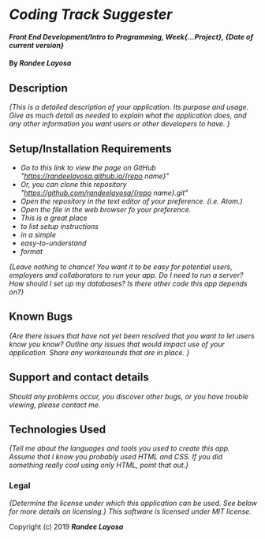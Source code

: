 # _Coding Track Suggester_

#### _Front End Development/Intro to Programming, Week{...Project}, {Date of current version}_

#### By _**Randee Layosa**_

## Description

_{This is a detailed description of your application. Its purpose and usage.  Give as much detail as needed to explain what the application does, and any other information you want users or other developers to have. }_

## Setup/Installation Requirements

* _Go to this link to view the page on GitHub "https://randeelayosa.github.io/{repo name}"_
* _Or, you can clone this repository "https://github.com/randeelayosa/{repo name}.git"_
* _Open the repository in the text editor of your preference. (i.e. Atom.)_
* _Open the file in the web browser fo your preference._
* _This is a great place_
* _to list setup instructions_
* _in a simple_
* _easy-to-understand_
* _format_

_{Leave nothing to chance! You want it to be easy for potential users, employers and collaborators to run your app. Do I need to run a server? How should I set up my databases? Is there other code this app depends on?}_

## Known Bugs

_{Are there issues that have not yet been resolved that you want to let users know you know?  Outline any issues that would impact use of your application.  Share any workarounds that are in place. }_

## Support and contact details

_Should any problems occur, you discover other bugs, or you have trouble viewing, please contact me._

## Technologies Used

_{Tell me about the languages and tools you used to create this app. Assume that I know you probably used HTML and CSS. If you did something really cool using only HTML, point that out.}_

### Legal

*{Determine the license under which this application can be used.  See below for more details on licensing.}*
*This software is licensed under MIT license.*

Copyright (c) 2019 **_Randee Layosa_**
